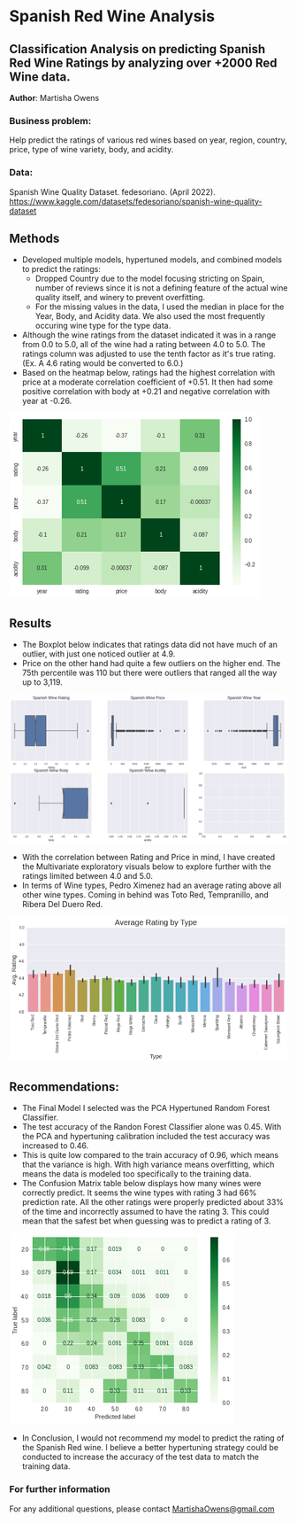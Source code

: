 # Spanish Red Wine Analysis
## Classification Analysis on predicting Spanish Red Wine Ratings by analyzing over +2000 Red Wine data.

**Author**: Martisha Owens

### Business problem:

Help predict the ratings of various red wines based on year, region, country, price, type of wine variety, body, and acidity.


### Data:
Spanish Wine Quality Dataset. fedesoriano. (April 2022). 
https://www.kaggle.com/datasets/fedesoriano/spanish-wine-quality-dataset


## Methods
- Developed multiple models, hypertuned models, and combined models to predict the ratings:
  - Dropped Country due to the model focusing stricting on Spain, number of reviews since it is not a defining feature of the actual wine quality itself, and winery to prevent overfitting.
  - For the missing values in the data, I used the median in place for the Year, Body, and Acidity data. We also used the most frequently occuring wine type for the type data.
- Although the wine ratings from the dataset indicated it was in a range from 0.0 to 5.0, all of the wine had a rating between 4.0 to 5.0. The ratings column was adjusted to use the tenth factor as it's true rating. (Ex. A 4.6 rating would be converted to 6.0.)  
- Based on the heatmap below, ratings had the highest correlation with price at a moderate correlation coefficient of +0.51. It then had some positive correlation with body at +0.21 and negative correlation with year at -0.26.

![sample image](https://github.com/Martishamao/Spanish-Red-Wine-Analysis/blob/main/Wine%20Heatmap.png)

## Results
- The Boxplot below indicates that ratings data did not have much of an outlier, with just one noticed outlier at 4.9. 
- Price on the other hand had quite a few outliers on the higher end. The 75th percentile was 110 but there were outliers that ranged all the way up to 3,119.

![sample image](https://github.com/Martishamao/Spanish-Red-Wine-Analysis/blob/main/Wine%20Box%20Plots.png)

- With the correlation between Rating and Price in mind, I have created the Multivariate exploratory visuals below to explore further with the ratings limited between 4.0 and 5.0.
- In terms of Wine types, Pedro Ximenez had an average rating above all other wine types. Coming in behind was Toto Red, Tempranillo, and Ribera Del Duero Red.

![sample image](https://github.com/Martishamao/Spanish-Red-Wine-Analysis/blob/main/Price%20v.%20Rating.png)

## Recommendations:

- The Final Model I selected was the PCA Hypertuned Random Forest Classifier.
- The test accuracy of the Randon Forest Classifier alone was 0.45. With the PCA and hypertuning calibration included the test accuracy was increased to 0.46.
- This is quite low compared to the train accuracy of 0.96, which means that the variance is high. With high variance means overfitting, which means the data is modeled too specifically to the training data. 
- The Confusion Matrix table below displays how many wines were correctly predict. It seems the wine types with rating 3 had 66% prediction rate. All the other ratings were properly predicted about 33% of the time and incorrectly assumed to have the rating 3. This could mean that the safest bet when guessing was to predict a rating of 3. 

![sample_image](https://github.com/Martishamao/Spanish-Red-Wine-Analysis/blob/main/Wine%20Confusion%20Matrix.png)

- In Conclusion, I would not recommend my model to predict the rating of the Spanish Red wine. I believe a better hypertuning strategy could be conducted to increase the accuracy of the test data to match the training data.

### For further information

For any additional questions, please contact MartishaOwens@gmail.com
